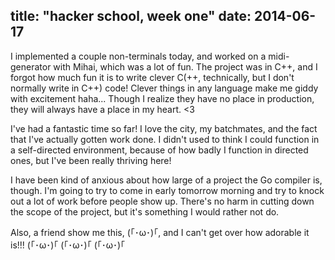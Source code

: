 title: "hacker school, week one"
date: 2014-06-17
---

I implemented a couple non-terminals today, and worked on a midi-generator with Mihai, which was a lot of fun. The project was in C++, and I forgot how much fun it is to write clever C(++, technically, but I don't normally write in C++) code! Clever things in any language make me giddy with excitement haha... Though I realize they have no place in production, they will always have a place in my heart. <3

I've had a fantastic time so far! I love the city, my batchmates, and the fact that I've actually gotten work done. I didn't used to think I could function in a self-directed environment, because of how badly I function in directed ones, but I've been really thriving here!

I have been kind of anxious about how large of a project the Go compiler is, though. I'm going to try to come in early tomorrow morning and try to knock out a lot of work before people show up. There's no harm in cutting down the scope of the project, but it's something I would rather not do.

Also, a friend show me this, (｢･ω･)｢, and I can't get over how adorable it is!!! (｢･ω･)｢ (｢･ω･)｢ (｢･ω･)｢
